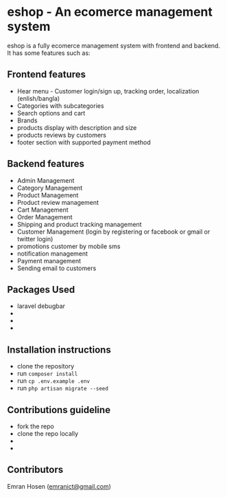 


# eshop - An ecomerce management system


eshop is a fully ecomerce management system with frontend and backend. It has some features such as:

## Frontend features


- Hear menu - Customer login/sign up, tracking order, localization (enlish/bangla)
- Categories with subcategories
- Search options and cart
- Brands
- products display with description and size
- products reviews by customers
- footer section with supported payment method


## Backend features

- Admin Management
- Category Management
- Product Management
- Product review management
- Cart Management
- Order Management
- Shipping and product tracking management
- Customer Management (login by registering or facebook or gmail or twitter login)
- promotions customer by mobile sms
- notification management
- Payment management
- Sending email to customers


## Packages Used

- laravel debugbar
- 
- 
- 

## Installation instructions

- clone the repository
- run `composer install`
- run `cp .env.example .env`
- run `php artisan migrate --seed`

## Contributions guideline

- fork the repo
- clone the repo locally
- 
-


## Contributors

Emran Hosen (emranict@gmail.com)

